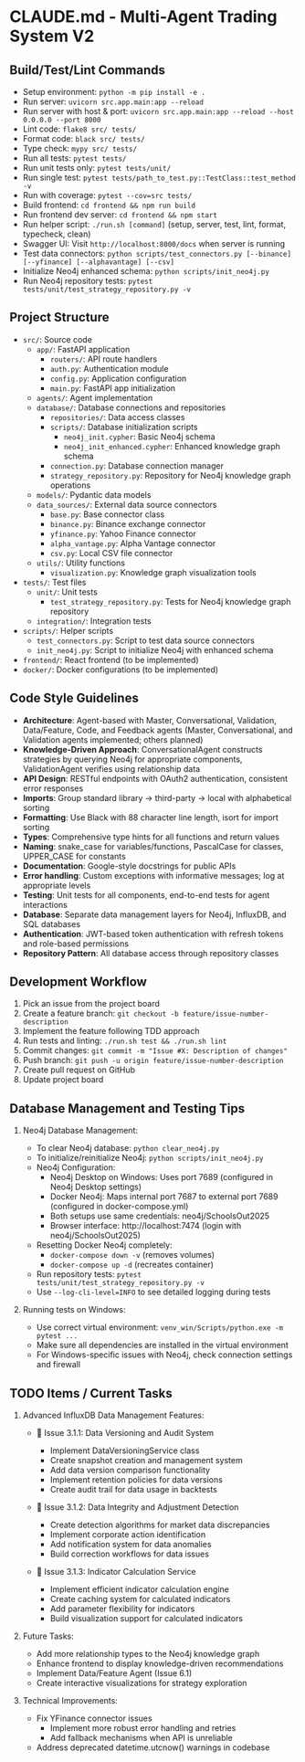 # CLAUDE.md - Multi-Agent Trading System V2

## Build/Test/Lint Commands
- Setup environment: `python -m pip install -e .`
- Run server: `uvicorn src.app.main:app --reload`
- Run server with host & port: `uvicorn src.app.main:app --reload --host 0.0.0.0 --port 8000`
- Lint code: `flake8 src/ tests/`
- Format code: `black src/ tests/`
- Type check: `mypy src/ tests/`
- Run all tests: `pytest tests/`
- Run unit tests only: `pytest tests/unit/`
- Run single test: `pytest tests/path_to_test.py::TestClass::test_method -v`
- Run with coverage: `pytest --cov=src tests/`
- Build frontend: `cd frontend && npm run build`
- Run frontend dev server: `cd frontend && npm start`
- Run helper script: `./run.sh [command]` (setup, server, test, lint, format, typecheck, clean)
- Swagger UI: Visit `http://localhost:8000/docs` when server is running
- Test data connectors: `python scripts/test_connectors.py [--binance] [--yfinance] [--alphavantage] [--csv]`
- Initialize Neo4j enhanced schema: `python scripts/init_neo4j.py`
- Run Neo4j repository tests: `pytest tests/unit/test_strategy_repository.py -v`

## Project Structure
- `src/`: Source code
  - `app/`: FastAPI application
    - `routers/`: API route handlers 
    - `auth.py`: Authentication module
    - `config.py`: Application configuration
    - `main.py`: FastAPI app initialization
  - `agents/`: Agent implementation 
  - `database/`: Database connections and repositories
    - `repositories/`: Data access classes
    - `scripts/`: Database initialization scripts
      - `neo4j_init.cypher`: Basic Neo4j schema
      - `neo4j_init_enhanced.cypher`: Enhanced knowledge graph schema
    - `connection.py`: Database connection manager
    - `strategy_repository.py`: Repository for Neo4j knowledge graph operations
  - `models/`: Pydantic data models
  - `data_sources/`: External data source connectors
    - `base.py`: Base connector class
    - `binance.py`: Binance exchange connector
    - `yfinance.py`: Yahoo Finance connector
    - `alpha_vantage.py`: Alpha Vantage connector
    - `csv.py`: Local CSV file connector
  - `utils/`: Utility functions
    - `visualization.py`: Knowledge graph visualization tools
- `tests/`: Test files
  - `unit/`: Unit tests
    - `test_strategy_repository.py`: Tests for Neo4j knowledge graph repository
  - `integration/`: Integration tests
- `scripts/`: Helper scripts
  - `test_connectors.py`: Script to test data source connectors
  - `init_neo4j.py`: Script to initialize Neo4j with enhanced schema
- `frontend/`: React frontend (to be implemented)
- `docker/`: Docker configurations (to be implemented)

## Code Style Guidelines
- **Architecture**: Agent-based with Master, Conversational, Validation, Data/Feature, Code, and Feedback agents (Master, Conversational, and Validation agents implemented; others planned)
- **Knowledge-Driven Approach**: ConversationalAgent constructs strategies by querying Neo4j for appropriate components, ValidationAgent verifies using relationship data
- **API Design**: RESTful endpoints with OAuth2 authentication, consistent error responses
- **Imports**: Group standard library → third-party → local with alphabetical sorting
- **Formatting**: Use Black with 88 character line length, isort for import sorting
- **Types**: Comprehensive type hints for all functions and return values
- **Naming**: snake_case for variables/functions, PascalCase for classes, UPPER_CASE for constants
- **Documentation**: Google-style docstrings for public APIs
- **Error handling**: Custom exceptions with informative messages; log at appropriate levels
- **Testing**: Unit tests for all components, end-to-end tests for agent interactions
- **Database**: Separate data management layers for Neo4j, InfluxDB, and SQL databases
- **Authentication**: JWT-based token authentication with refresh tokens and role-based permissions
- **Repository Pattern**: All database access through repository classes

## Development Workflow
1. Pick an issue from the project board
2. Create a feature branch: `git checkout -b feature/issue-number-description`
3. Implement the feature following TDD approach
4. Run tests and linting: `./run.sh test && ./run.sh lint`
5. Commit changes: `git commit -m "Issue #X: Description of changes"`
6. Push branch: `git push -u origin feature/issue-number-description`
7. Create pull request on GitHub
8. Update project board

## Database Management and Testing Tips

1. Neo4j Database Management:
   - To clear Neo4j database: `python clear_neo4j.py`
   - To initialize/reinitialize Neo4j: `python scripts/init_neo4j.py` 
   - Neo4j Configuration: 
     * Neo4j Desktop on Windows: Uses port 7689 (configured in Neo4j Desktop settings)
     * Docker Neo4j: Maps internal port 7687 to external port 7689 (configured in docker-compose.yml)
     * Both setups use same credentials: neo4j/SchoolsOut2025
     * Browser interface: http://localhost:7474 (login with neo4j/SchoolsOut2025)
   - Resetting Docker Neo4j completely:
     * `docker-compose down -v` (removes volumes)
     * `docker-compose up -d` (recreates container)
   - Run repository tests: `pytest tests/unit/test_strategy_repository.py -v`
   - Use `--log-cli-level=INFO` to see detailed logging during tests

2. Running tests on Windows:
   - Use correct virtual environment: `venv_win/Scripts/python.exe -m pytest ...` 
   - Make sure all dependencies are installed in the virtual environment
   - For Windows-specific issues with Neo4j, check connection settings and firewall

## TODO Items / Current Tasks

1. Advanced InfluxDB Data Management Features:
   - 🔄 Issue 3.1.1: Data Versioning and Audit System
     - Implement DataVersioningService class
     - Create snapshot creation and management system
     - Add data version comparison functionality
     - Implement retention policies for data versions
     - Create audit trail for data usage in backtests
   
   - 📅 Issue 3.1.2: Data Integrity and Adjustment Detection
     - Create detection algorithms for market data discrepancies
     - Implement corporate action identification
     - Add notification system for data anomalies
     - Build correction workflows for data issues
   
   - 📅 Issue 3.1.3: Indicator Calculation Service
     - Implement efficient indicator calculation engine
     - Create caching system for calculated indicators
     - Add parameter flexibility for indicators
     - Build visualization support for calculated indicators

2. Future Tasks:
   - Add more relationship types to the Neo4j knowledge graph
   - Enhance frontend to display knowledge-driven recommendations
   - Implement Data/Feature Agent (Issue 6.1)
   - Create interactive visualizations for strategy exploration

3. Technical Improvements:
   - Fix YFinance connector issues
     - Implement more robust error handling and retries
     - Add fallback mechanisms when API is unreliable
   - Address deprecated datetime.utcnow() warnings in codebase